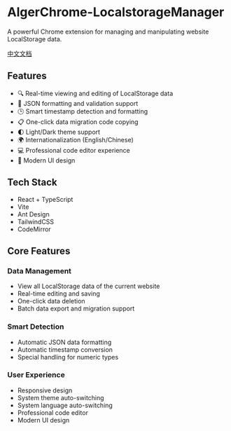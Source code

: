 # AlgerChrome-LocalstorageManager

A powerful Chrome extension for managing and manipulating website LocalStorage data.

[中文文档](README_ZH.md)

## Features

- 🔍 Real-time viewing and editing of LocalStorage data
- 📝 JSON formatting and validation support
- 🕒 Smart timestamp detection and formatting
- 📋 One-click data migration code copying
- 🌓 Light/Dark theme support
- 🌍 Internationalization (English/Chinese)
- 💻 Professional code editor experience
- 🎨 Modern UI design

## Tech Stack

- React + TypeScript
- Vite
- Ant Design
- TailwindCSS
- CodeMirror

## Core Features

### Data Management
- View all LocalStorage data of the current website
- Real-time editing and saving
- One-click data deletion
- Batch data export and migration support

### Smart Detection
- Automatic JSON data formatting
- Automatic timestamp conversion
- Special handling for numeric types

### User Experience
- Responsive design
- System theme auto-switching
- System language auto-switching
- Professional code editor
- Modern UI design